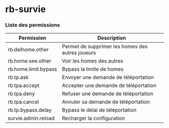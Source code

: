 # rb-survie

### Liste des permissions

| Permission           | Description                                      | 
|----------------------|--------------------------------------------------|
| rb.delhome.other     | Permet de supprimer les homes des autres joueurs |
| rb.home.see.other    | Voir les homes des autres                        |
| rb.home.limit.bypass | Bypass la limite de homes                        |
| rb.tp.ask            | Envoyer une demande de téléportation             |
| rb.tpa.accept        | Accepter une demande de téléportation            |
| rb.tpa.deny          | Refuser une demande de téléportation             |
| rb.tpa.cancel        | Annuler sa demande de téléportation              |
| rb.tp.bypass.delay   | Bypass le délai de téléportation                 |
| survie.admin.reload  | Recharger la configuration                       |